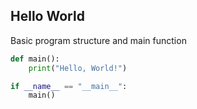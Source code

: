 ## Hello World
Basic program structure and main function
```python
def main():
    print("Hello, World!")

if __name__ == "__main__":
    main()
```